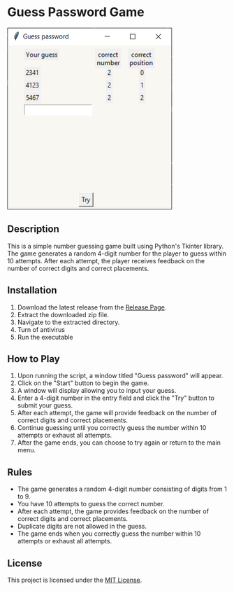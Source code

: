 # Guess Password Game

![screenshot](screenshot.png)

## Description
This is a simple number guessing game built using Python's Tkinter library. The game generates a random 4-digit number for the player to guess within 10 attempts. After each attempt, the player receives feedback on the number of correct digits and correct placements.

## Installation
1. Download the latest release from the [Release Page](https://github.com/Vasya-556/Password_Game/releases/tag/v1.0.0).
2. Extract the downloaded zip file.
3. Navigate to the extracted directory.
4. Turn of antivirus
5. Run the executable

## How to Play
1. Upon running the script, a window titled "Guess password" will appear.
2. Click on the "Start" button to begin the game.
3. A window will display allowing you to input your guess.
4. Enter a 4-digit number in the entry field and click the "Try" button to submit your guess.
5. After each attempt, the game will provide feedback on the number of correct digits and correct placements.
6. Continue guessing until you correctly guess the number within 10 attempts or exhaust all attempts.
7. After the game ends, you can choose to try again or return to the main menu.

## Rules
- The game generates a random 4-digit number consisting of digits from 1 to 9.
- You have 10 attempts to guess the correct number.
- After each attempt, the game provides feedback on the number of correct digits and correct placements.
- Duplicate digits are not allowed in the guess.
- The game ends when you correctly guess the number within 10 attempts or exhaust all attempts.

## License
This project is licensed under the [MIT License](LICENSE).